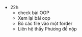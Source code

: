 - 22h
  - check bài OOP
  - Xem lại bài oop
  - Bỏ các file vào một forder
  - Liên hệ thầy Phương để nộp
